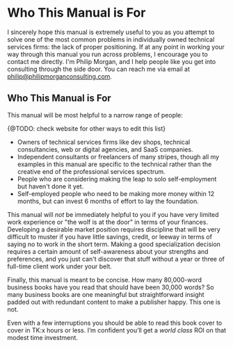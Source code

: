 # Who This Manual is For

I sincerely hope this manual is extremely useful to you as you attempt to solve one of the most common problems in individually owned technical services firms: the lack of proper positioning. If at any point in working your way through this manual you run across problems, I encourage you to contact me directly. I'm Philip Morgan, and I help people like you get into consulting through the side door. You can reach me via email at [philip@philipmorganconsulting.com][1].

## Who This Manual is For

This manual will be most helpful to a narrow range of people:

{@TODO: check website for other ways to edit this list}

* Owners of technical services firms like dev shops, technical consultancies, web or digital agencies, and SaaS companies.
* Independent consultants or freelancers of many stripes, though all my examples in this manual are specific to the technical rather than the creative end of the professional services spectrum.
* People who are considering making the leap to solo self-employment but haven't done it yet.
* Self-employed people who need to be making more money within 12 months, but can invest 6 months of effort to lay the foundation.

This manual will *not* be immediately helpful to you if you have very limited work experience or "the wolf is at the door" in terms of your finances. Developing a desirable market position requires discipline that will be very difficult to muster if you have little savings, credit, or leeway in terms of saying no to work in the short term. Making a good specialization decision requires a certain amount of self-awareness about your strengths and preferences, and you just can't discover that stuff without a year or three of full-time client work under your belt.

Finally, this manual is meant to be concise. How many 80,000-word business books have you read that should have been 30,000 words? So many business books are one meaningful but straightforward insight padded out with redundant content to make a publisher happy. This one is not.

Even with a few interruptions you should be able to read this book cover to cover in TK:x hours or less. I’m confident you’ll get a _world class_ ROI on that modest time investment.

[1]:	mailto:philip@philipmorganconsulting.com